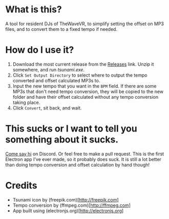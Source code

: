 # What is this?

A tool for resident DJs of TheWaveVR, to simplify setting the offset on MP3 files, and to convert them to a fixed tempo if needed.

# How do I use it?

1. Download the most current release from the [Releases](https://github.com/Splorgman/tsunami/releases) link. Unzip it somewhere, and run *tsunami.exe*. 
2. Click `Set Output Directory` to select where to output the tempo converted and offset calculated MP3s to.
3. Input the new tempo that you want in the `BPM` field. If there are some MP3s that don't need tempo conversion, they will be copied to the new folder and have their offset calculated without any tempo conversion taking place.
4. Click `Convert`, sit back, and wait.

# This sucks or I want to tell you something about it sucks.

[Come say hi](https://discordapp.com/invite/thewavevr) on Discord. Or feel free to make a pull request. This is the first Electron app I've ever made, so it probably does suck. It is still a lot better than doing tempo conversion and offset calculation by hand though!

# Credits

* Tsunami icon by (freepik.com)[http://freepik.com]
* Tempo conversion by (ffmpeg.com)[http://ffmpeg.com]
* App built using (electronjs.org)[http://electronjs.org]